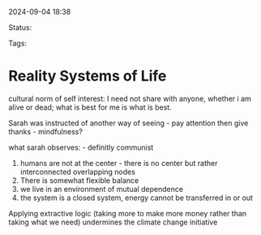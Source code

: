
2024-09-04 18:38

Status:

Tags:

# Reality Systems of Life

cultural norm of self interest: I need not share with anyone, whether i am alive or dead; what is best for me is what is best.

Sarah was instructed of another way of seeing - pay attention then give thanks - mindfulness? 

what sarah observes: - definitly communist
1. humans are not at the center - there is no center but rather interconnected overlapping nodes
2. There is somewhat flexible balance
3. we live in an environment of mutual dependence
4. the system is a closed system, energy cannot be transferred in or out

Applying extractive logic (taking more to make more money rather than taking what we need) undermines the climate change initiative

